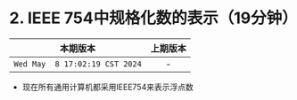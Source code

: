 # 2. IEEE 754中规格化数的表示（19分钟）

|本期版本|上期版本
|:---:|:---:
`Wed May  8 17:02:19 CST 2024` | -

* 现在所有通用计算机都采用IEEE754来表示浮点数